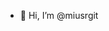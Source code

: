 - 👋 Hi, I’m @miusrgit

<!---
miusrgit/miusrgit is a ✨ special ✨ repository because its `README.md` (this file) appears on your GitHub profile.
You can click the Preview link to take a look at your changes.
--->
